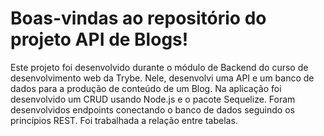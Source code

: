 # Boas-vindas ao repositório do projeto API de Blogs!

Este projeto foi desenvolvido durante o módulo de Backend do curso de desenvolvimento web da Trybe. Nele, desenvolvi uma API e um banco de dados para a produção de conteúdo de um Blog. Na aplicação foi desenvolvido um CRUD usando Node.js e o pacote Sequelize. Foram desenvolvidos endpoints conectando o banco de dados seguindo os princípios REST. Foi trabalhada a relação entre tabelas.

